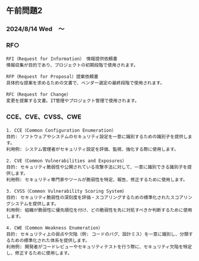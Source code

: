 ## 午前問題2

### 2024/8/14 Wed　～　

### RF○

    RFI（Request for Information）　情報提供依頼書
    情報収集が目的であり、プロジェクトの初期段階で使用されます。

    RFP（Request for Proposal）提案依頼書
    具体的な提案を求めるための文書で、ベンダー選定の最終段階で使用されます。

    RFC（Request for Change）
    変更を提案する文書。IT管理やプロジェクト管理で使用されます。

### CCE、CVE、CVSS、CWE

    1. CCE（Common Configuration Enumeration）
    目的: ソフトウェアやシステムのセキュリティ設定を一意に識別するための識別子を提供します。
    利用例: システム管理者がセキュリティ設定を評価、監視、強化する際に使用します。

    2. CVE（Common Vulnerabilities and Exposures）
    目的: セキュリティ脆弱性や公開されている攻撃手法に対して、一意に識別できる識別子を提供します。
    利用例: セキュリティ専門家やツールが脆弱性を特定、報告、修正するために使用します。

    3. CVSS（Common Vulnerability Scoring System）
    目的: セキュリティ脆弱性の深刻度を評価・スコアリングするための標準化されたスコアリングシステムを提供します。
    利用例: 組織が脆弱性に優先順位を付け、どの脆弱性を先に対処すべきか判断するために使用します。

    4. CWE（Common Weakness Enumeration）
    目的: セキュリティ上の弱点や欠陥（例: コードのバグ、設計ミス）を一意に識別し、分類するための標準化された体系を提供します。
    利用例: 開発者がコードレビューやセキュリティテストを行う際に、セキュリティ欠陥を特定し、修正するために使用します。
